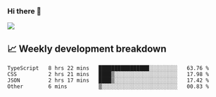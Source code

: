 ### Hi there 👋
<img align="center" src="https://github-readme-stats.vercel.app/api?username=Tumao727&show_icons=true&hide_title=true&theme=dracula" />


## 📈 Weekly development breakdown
<!--START_SECTION:waka-->

```text
TypeScript   8 hrs 22 mins   ████████████████░░░░░░░░░   63.76 %
CSS          2 hrs 21 mins   ████▒░░░░░░░░░░░░░░░░░░░░   17.98 %
JSON         2 hrs 17 mins   ████▒░░░░░░░░░░░░░░░░░░░░   17.42 %
Other        6 mins          ▒░░░░░░░░░░░░░░░░░░░░░░░░   00.83 %
```

<!--END_SECTION:waka-->